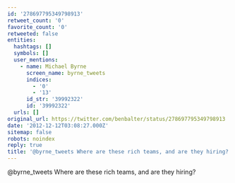```yaml
---
id: '278697795349798913'
retweet_count: '0'
favorite_count: '0'
retweeted: false
entities:
  hashtags: []
  symbols: []
  user_mentions:
    - name: Michael Byrne
      screen_name: byrne_tweets
      indices:
        - '0'
        - '13'
      id_str: '39992322'
      id: '39992322'
  urls: []
original_url: https://twitter.com/benbalter/status/278697795349798913
date: '2012-12-12T03:08:27.000Z'
sitemap: false
robots: noindex
reply: true
title: '@byrne_tweets Where are these rich teams, and are they hiring?'
---
```


@byrne_tweets Where are these rich teams, and are they hiring?